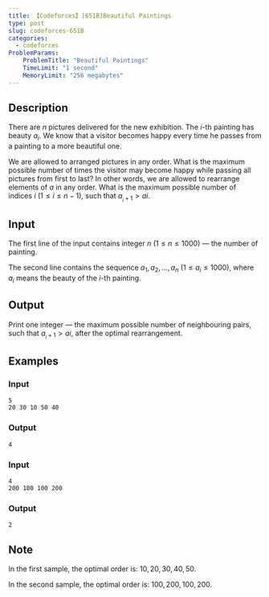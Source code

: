 ```yaml
---
title: 【Codeforces】[651B]Beautiful Paintings
type: post
slug: codeforces-651B
categories:
  - codeforces
ProblemParams:
    ProblemTitle: "Beautiful Paintings"
    TimeLimit: "1 second"
    MemoryLimit: "256 megabytes"
---
```


## Description

There are $n$ pictures delivered for the new exhibition. The $i$\-th painting has beauty $a_{i}$. We know that a visitor becomes happy every time he passes from a painting to a more beautiful one.

We are allowed to arranged pictures in any order. What is the maximum possible number of times the visitor may become happy while passing all pictures from first to last? In other words, we are allowed to rearrange elements of $a$ in any order. What is the maximum possible number of indices $i$ ($1 ≤ i ≤ n - 1$), such that $a_{_{i} + 1} > ai$.

## Input

The first line of the input contains integer $n$ ($1 ≤ n ≤ 1000$) — the number of painting.

The second line contains the sequence $a_{1}, a_{2}, ..., a_{n}$ ($1 ≤ a_{i} ≤ 1000$), where $a_{i}$ means the beauty of the $i$\-th painting.

## Output

Print one integer — the maximum possible number of neighbouring pairs, such that $a_{_{i} + 1} > ai$, after the optimal rearrangement.

## Examples

### Input

```
5
20 30 10 50 40

```

### Output

```
4

```

### Input

```
4
200 100 100 200

```

### Output

```
2

```

## Note

In the first sample, the optimal order is: $10, 20, 30, 40, 50$.

In the second sample, the optimal order is: $100, 200, 100, 200$.
